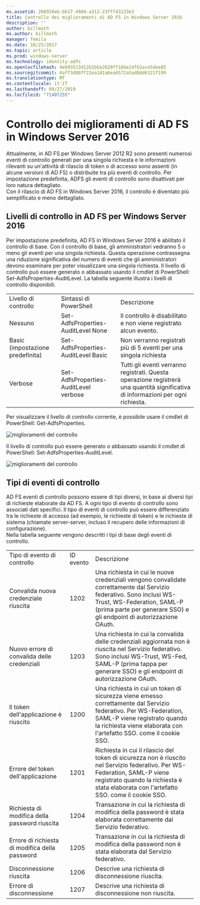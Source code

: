 ```yaml
---
ms.assetid: 208928eb-bb17-4984-a312-23fff43133e3
title: Controllo dei miglioramenti di AD FS in Windows Server 2016
description: ''
author: billmath
ms.author: billmath
manager: femila
ms.date: 10/25/2017
ms.topic: article
ms.prod: windows-server
ms.technology: identity-adfs
ms.openlocfilehash: 4eb93513d12b2bba2620ff16be24f62ace5dee85
ms.sourcegitcommit: 6aff3d88ff22ea141a6ea6572a5ad8dd6321f199
ms.translationtype: MT
ms.contentlocale: it-IT
ms.lasthandoff: 09/27/2019
ms.locfileid: "71407255"
---
```

# <a name="auditing-enhancements-to-ad-fs-in-windows-server-2016"></a>Controllo dei miglioramenti di AD FS in Windows Server 2016


Attualmente, in AD FS per Windows Server 2012 R2 sono presenti numerosi eventi di controllo generati per una singola richiesta e le informazioni rilevanti su un'attività di rilascio di token o di accesso sono assenti (in alcune versioni di AD FS) o distribuite tra più eventi di controllo. Per impostazione predefinita, ADFS gli eventi di controllo sono disattivati per loro natura dettagliato.  
    Con il rilascio di AD FS in Windows Server 2016, il controllo è diventato più semplificato e meno dettagliato.  
  
## <a name="auditing-levels-in-ad-fs-for-windows-server-2016"></a>Livelli di controllo in AD FS per Windows Server 2016  
Per impostazione predefinita, AD FS in Windows Server 2016 è abilitato il controllo di base.  Con il controllo di base, gli amministratori vedranno 5 o meno gli eventi per una singola richiesta.  Questa operazione contrassegna una riduzione significativa del numero di eventi che gli amministratori devono esaminare per poter visualizzare una singola richiesta.   Il livello di controllo può essere generato o abbassato usando il cmdlet di PowerShell:  Set-AdfsProperties-AuditLevel.  La tabella seguente illustra i livelli di controllo disponibili.  
  
||||  
|-|-|-|  
|Livello di controllo|Sintassi di PowerShell|Descrizione|  
|Nessuno|Set-AdfsProperties-AuditLevel None|Il controllo è disabilitato e non viene registrato alcun evento.|  
|Basic (impostazione predefinita)|Set-AdfsProperties-AuditLevel Basic|Non verranno registrati più di 5 eventi per una singola richiesta|  
|Verbose|Set-AdfsProperties-AuditLevel verbose|Tutti gli eventi verranno registrati.  Questa operazione registrerà una quantità significativa di informazioni per ogni richiesta.|  
  
Per visualizzare il livello di controllo corrente, è possibile usare il cmdlet di PowerShell:  Get-AdfsProperties.  
  
![miglioramenti del controllo](media/Auditing-Enhancements-to-AD-FS-in-Windows-Server-2016/ADFS_Audit_1.PNG)  
  
Il livello di controllo può essere generato o abbassato usando il cmdlet di PowerShell:  Set-AdfsProperties-AuditLevel.  
  
![miglioramenti del controllo](media/Auditing-Enhancements-to-AD-FS-in-Windows-Server-2016/ADFS_Audit_2.png)  
  
## <a name="types-of-audit-events"></a>Tipi di eventi di controllo  
AD FS eventi di controllo possono essere di tipi diversi, in base ai diversi tipi di richieste elaborate da AD FS. A ogni tipo di evento di controllo sono associati dati specifici.  Il tipo di eventi di controllo può essere differenziato tra le richieste di accesso (ad esempio, le richieste di token) e le richieste di sistema (chiamate server-server, incluso il recupero delle informazioni di configurazione).    
  Nella tabella seguente vengono descritti i tipi di base degli eventi di controllo.  
  
||||  
|-|-|-|  
|Tipo di evento di controllo|ID evento|Descrizione|  
|Convalida nuova credenziale riuscita|1202|Una richiesta in cui le nuove credenziali vengono convalidate correttamente dal Servizio federativo. Sono inclusi WS-Trust, WS-Federation, SAML-P (prima parte per generare SSO) e gli endpoint di autorizzazione OAuth.|  
|Nuovo errore di convalida delle credenziali|1203|Una richiesta in cui la convalida delle credenziali aggiornata non è riuscita nel Servizio federativo. Sono inclusi WS-Trust, WS-Fed, SAML-P (prima tappa per generare SSO) e gli endpoint di autorizzazione OAuth.|  
|Il token dell'applicazione è riuscito|1200|Una richiesta in cui un token di sicurezza viene emesso correttamente dal Servizio federativo. Per WS-Federation, SAML-P viene registrato quando la richiesta viene elaborata con l'artefatto SSO. come il cookie SSO.|  
|Errore del token dell'applicazione|1201|Richiesta in cui il rilascio del token di sicurezza non è riuscito nel Servizio federativo. Per WS-Federation, SAML-P viene registrato quando la richiesta è stata elaborata con l'artefatto SSO. come il cookie SSO.|  
|Richiesta di modifica della password riuscita|1204|Transazione in cui la richiesta di modifica della password è stata elaborata correttamente dal Servizio federativo.|  
|Errore di richiesta di modifica della password|1205|Transazione in cui la richiesta di modifica della password non è stata elaborata dal Servizio federativo.| 
|Disconnessione riuscita|1206|Descrive una richiesta di disconnessione riuscita.|  
|Errore di disconnessione|1207|Descrive una richiesta di disconnessione non riuscita.|  

  


